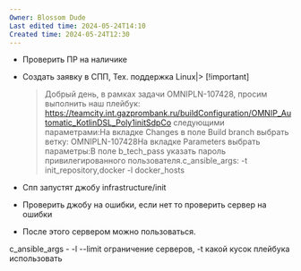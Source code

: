 ```yaml
---
Owner: Blossom Dude
Last edited time: 2024-05-24T14:10
Created time: 2024-05-24T12:30
---
```

- Проверить ПР на наличике
- Создать заявку в СПП, Тех. поддержка Linux|> [!important]  
    > Добрый день, в рамках задачи OMNIPLN-107428, просим выполнить наш плейбук: https://teamcity.int.gazprombank.ru/buildConfiguration/OMNIP_Automatic_KotlinDSL_Poly1initSdpСо следующими параметрами:На вкладке Changes в поле Build branch выбрать ветку: OMNIPLN-107428На вкладке Parameters выбрать параметры:В поле b_tech_pass указать пароль привилегированного пользователя.c_ansible_args: -t init_repository,docker -l docker_hosts  
    
- Спп запустят джобу infrastructure/init
- Проверить джобу на ошибки, если нет то проверить сервер на ошибки
- После этого сервером можно пользоваться.

c_ansible_args - -l --limit ограничение серверов, -t какой кусок плейбука использовать